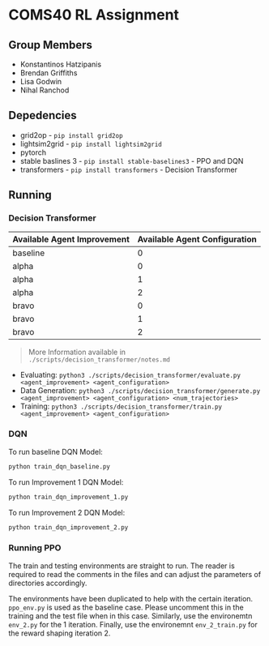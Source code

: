 # COMS40 RL Assignment

## Group Members

* Konstantinos Hatzipanis
* Brendan Griffiths
* Lisa Godwin
* Nihal Ranchod

## Depedencies

* grid2op - `pip install grid2op`
* lightsim2grid - `pip install lightsim2grid`
* pytorch
* stable baslines 3 - `pip install stable-baselines3` - PPO and DQN
* transformers - `pip install transformers` - Decision Transformer

## Running

### Decision Transformer

| Available Agent Improvement | Available Agent Configuration |
|-----------------------------|-------------------------------|
| baseline | 0 |
| alpha | 0 |
| alpha | 1 |
| alpha | 2 |
| bravo | 0 |
| bravo | 1 |
| bravo | 2 |

> More Information available in `./scripts/decision_transformer/notes.md`

* Evaluating: `python3 ./scripts/decision_transformer/evaluate.py <agent_improvement> <agent_configuration>`
* Data Generation: `python3 ./scripts/decision_transformer/generate.py <agent_improvement> <agent_configuration> <num_trajectories>`
* Training: `python3 ./scripts/decision_transformer/train.py <agent_improvement> <agent_configuration>`

### DQN

To run baseline DQN Model:
```bash
python train_dqn_baseline.py
```

To run Improvement 1 DQN Model:
```bash
python train_dqn_improvement_1.py
```

To run Improvement 2 DQN Model:
```bash
python train_dqn_improvement_2.py
```

### Running PPO

The train and testing environments are straight to run. 
The reader is required to read the comments in the files
and can adjust the parameters of directories accordingly.

The environments have been duplicated to help with the certain iteration.
`ppo_env.py` is used as the baseline case. 
Please uncomment this in the training and the test file when in this case.
Similarly, use the environemtn `env_2.py` for the 1 iteration.
Finally, use the environemnt `env_2_train.py` for the reward shaping iteration 2.